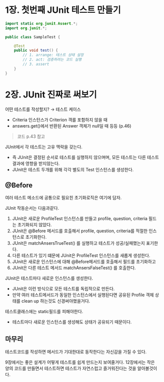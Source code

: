 # 1장. 첫번째 JUnit 테스트 만들기

```java
import static org.junit.Assert.*;
import org.junit.*;

public class SampleTest {

	@Test
	public void test() {
		// 1. arrange: 테스트 상태 설정 
		// 2. act: 검증하려는 코드 실행
		// 3. assert
	}
}
```

# 2장. JUnit 진짜로 써보기

어떤 테스트를 작성할지? → 테스트 케이스

* Criteria 인스턴스가 Criterion 객를 포함하지 않을 때
* answers.get()에서 반환된 Answer 객체가 null일 때 등등 (p.46)

> 코드 p.43 참고

JUnit에서 각 테스트는 고유 맥락을 갖는다.

* 즉 JUnit은 결정된 순서로 테스트를 실행하지 않으며며, 모든 테스트는 다른 테스트 결과에 영향을 받지않는다.
* JUnit은 테스트 두개를 위해 각각 별도의 Test 인스턴스를 생성한다.
 
## @Before

여러 테스트 메소드에 공통으로 필요힌 초기화로직은 여기에 담자.

JUnit 작동순서는 다음과같다.

1. JUnit은 새로운 ProfileTest 인스턴스를 만들고 profile, question, criteria 필드는 초기화되지 않았다.
2. JUnit은 @Before 메서드를 호출해서 profile, question, criteria를 적절한 인스턴스로 초기화한다.
3. JUnit은 matchAnsersTrueTest() 를 실행하고 테스트가 성공/실패했는지 표기한다.
4. 다른 테스트가 있기 떄문에 JUnit은 ProfileTest 인스턴스를 새롭게 생성한다.
5. JUnit은 새로운 인스턴스에 대해 @Before메서드를 호출해서 필드를 초기화하고
6. JUnit은 다른 테스트 메서드 matchAnsersFalseTest() 를 호출한다.

JUnit은 테스트마다 새로운 인스턴스를 생성한다.

* JUnit은 이런 방식으로 모든 테스트를 독립적으로 만든다.
* 만약 여러 테스트메서드가 동일한 인스턴스에서 실행된다면 공유된 Profile 객체 상태를 clean up 하는것도 신경써야했을거다.

테스트클래스에는 static필드를 피해야한다.

*  테스트마다 새로운 인스턴스를 생성해도 상태가 공유되기 때문이다.


## 마무리
 
테스트코드를 작성하면 메서드가 기대한대로 동작한다는 자신감을 가질 수 있다.

9장에서는 좋은 설계가 어떻게 테스트를 쉽게 만드는지 보여줄거다.
12장에서는 작은 양의 코드를 만들면서 테스트하면 테스트가 자연스럽고 즐거워진다는 것을 알아볼것이다.